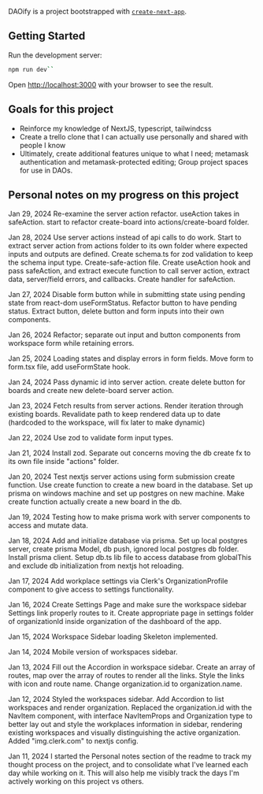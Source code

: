 DAOify is a project bootstrapped with [`create-next-app`](https://github.com/vercel/next.js/tree/canary/packages/create-next-app).

## Getting Started

Run the development server:

```bash
npm run dev``
```

Open [http://localhost:3000](http://localhost:3000) with your browser to see the result.

## Goals for this project

- Reinforce my knowledge of NextJS, typescript, tailwindcss
- Create a trello clone that I can actually use personally and shared with people I know
- Ultimately, create additional features unique to what I need; metamask authentication and metamask-protected editing; Group project spaces for use in DAOs.

## Personal notes on my progress on this project

Jan 29, 2024 
Re-examine the server action refactor. useAction takes in safeAction. start to refactor create-board into actions/create-board folder.

Jan 28, 2024 
Use server actions instead of api calls to do work. Start to extract server action from actions folder to its own folder where expected inputs and outputs are defined. Create schema.ts for zod validation to keep the schema input type. Create-safe-action file. Create useAction hook and pass safeAction, and extract execute function to call server action, extract data, server/field errors, and callbacks. Create handler for safeAction. 

Jan 27, 2024
Disable form button while in submitting state using pending state from react-dom useFormStatus. Refactor button to have pending status. Extract button, delete button and form inputs into their own components. 

Jan 26, 2024 
Refactor; separate out input and button components from workspace form while retaining errors.

Jan 25, 2024 
Loading states and display errors in form fields. Move form to form.tsx file, add useFormState hook. 

Jan 24, 2024 
Pass dynamic id into server action. create delete button for boards and create new delete-board server action. 

Jan 23, 2024
Fetch results from server actions. Render iteration through existing boards. Revalidate path to keep rendered data up to date (hardcoded to the workspace, will fix later to make dynamic)

Jan 22, 2024 
Use zod to validate form input types. 

Jan 21, 2024
Install zod. Separate out concerns moving the db create fx to its own file inside "actions" folder. 

Jan 20, 2024 
Test nextjs server actions using form submission create function. Use create function to create a new board in the database. Set up prisma on windows machine and set up postgres on new machine. Make create function actually create a new board in the db. 

Jan 19, 2024
Testing how to make prisma work with server components to access and mutate data.

Jan 18, 2024
Add and initialize database via prisma. Set up local postgres server, create prisma Model, db push, ignored local postgres db folder. Install prisma client. Setup db.ts lib file to access database from globalThis and exclude db initialization from nextjs hot reloading.

Jan 17, 2024
Add workplace settings via Clerk's OrganizationProfile component to give access to settings functionality.

Jan 16, 2024
Create Settings Page and make sure the workspace sidebar Settings link properly routes to it. Create appropriate page in settings folder of organizationId inside organization of the dashboard of the app.

Jan 15, 2024
Workspace Sidebar loading Skeleton implemented.

Jan 14, 2024
Mobile version of workspaces sidebar.

Jan 13, 2024
Fill out the Accordion in workspace sidebar. Create an array of routes, map over the array of routes to render all the links. Style the links with icon and route name. Change organization.id to organization.name.

Jan 12, 2024
Styled the workspaces sidebar. Add Accordion to list workspaces and render organization. Replaced the organization.id with the NavItem component, with interface NavItemProps and Organization type to better lay out and style the workplaces information in sidebar, rendering existing workspaces and visually distinguishing the active organization. Added "img.clerk.com" to nextjs config.

Jan 11, 2024
I started the Personal notes section of the readme to track my thought process on the project, and to consolidate what I've learned each day while working on it. This will also help me visibly track the days I'm actively working on this project vs others.
